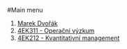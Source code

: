 #Main menu
1. [Marek Dvořák](content/main.md)
2. [4EK311 - Operační výzkum](content/operak.md)
3. [4EK212 - Kvantitativní management](content/kvam.md)
